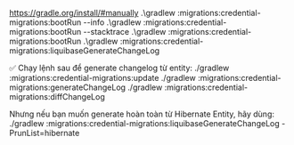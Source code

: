 https://gradle.org/install/#manually
.\gradlew :migrations:credential-migrations:bootRun --info
.\gradlew :migrations:credential-migrations:bootRun --stacktrace
.\gradlew :migrations:credential-migrations:bootRun
.\gradlew :migrations:credential-migrations:liquibaseGenerateChangeLog

✅ Chạy lệnh sau để generate changelog từ entity:
./gradlew :migrations:credential-migrations:update
./gradlew :migrations:credential-migrations:generateChangeLog
./gradlew :migrations:credential-migrations:diffChangeLog

Nhưng nếu bạn muốn generate hoàn toàn từ Hibernate Entity, hãy dùng:
./gradlew :migrations:credential-migrations:liquibaseGenerateChangeLog -PrunList=hibernate
